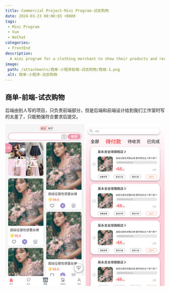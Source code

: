 ```yaml
---
title: Commercial Project-Mini Program-试衣购物
date: 2024-03-23 00:00:03 +0800
tags:
 - Mini Program
 - Vue
 - WeChat
categories:
 - FrontEnd
description: 
  A mini program for a clothing merchant to show their products and receive contact from customers.
image:
 path: /attachments/商单-小程序前端-试衣购物/商城-1.png
 alt: 商单-小程序-试衣购物
---
```


## 商单-前端-试衣购物

后端由别人写的项目，只负责前端部分，但是后端和前端设计给到我们工作室时写的太差了，只能勉强符合要求后提交。

![alt text](/attachments/商单-小程序前端-试衣购物/商城-1.png)
![alt text](/attachments/商单-小程序前端-试衣购物/订单-待付款.png)